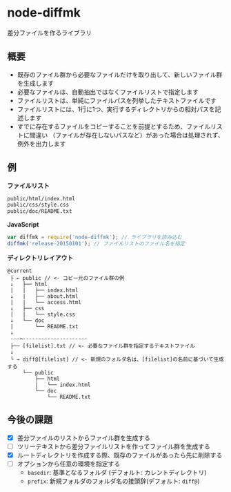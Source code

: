 # node-diffmk

差分ファイルを作るライブラリ

## 概要

- 既存のファイル群から必要なファイルだけを取り出して、新しいファイル群を生成します
- 必要なファイルは、自動抽出ではなくファイルリストで指定します
- ファイルリストは、単純にファイルパスを列挙したテキストファイルです
- ファイルリストには、1行に1つ、実行するディレクトリからの相対パスを記述します
- すでに存在するファイルをコピーすることを前提とするため、ファイルリストに間違い
（ファイルが存在しないパスなど）があった場合は処理されず、例外を出力します


## 例

__ファイルリスト__

```txt
public/html/index.html
public/css/style.css
public/doc/README.txt
```

__JavaScript__

```js
var diffmk = require('node-diffmk'); // ライブラリを読み込む
diffmk('release-20150101'); // ファイルリストのファイル名を指定
```

__ディレクトリレイアウト__

```
@current
 ├ ← public // <- コピー元のファイル群の例
 ↓   ├── html
 |   |   ├── index.html
 ↓   |   ├── about.html
 |   |   └── access.html
 ↓   ├── css
 |   |   └── style.css
 ↓   └── doc
 |       └── README.txt
 ↓
 ---✂︎---------------------
 ├── [filelist].txt // <- 必要なファイル群を指定するテキストファイル
 ↓
 └ → diff@[filelist] // <- 新規のフォルダ名は、[filelist]の名前に基づいて生成する
     └── public
         ├── html
         |   └── index.html
         └── doc
             └── README.txt
```


## 今後の課題

- [x] 差分ファイルのリストからファイル群を生成する
- [ ] ツリーテキストから差分ファイルリストを作ってファイル群を生成する
- [x] ルートディレクトリを作成する際、既存のファイルがあったら先に削除する
- [ ] オプションから任意の環境を指定する
    - `basedir`: 基準となるフォルダ (デフォルト: カレントディレクトリ)
    - `prefix`: 新規フォルダのフォルダ名の接頭辞(デフォルト: `diff@`)
